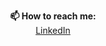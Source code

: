 <p align="center">
  <b>📫 How to reach me:</b><br>
  <a href="https://www.linkedin.com/in/arylima/">LinkedIn</a>
</p>
